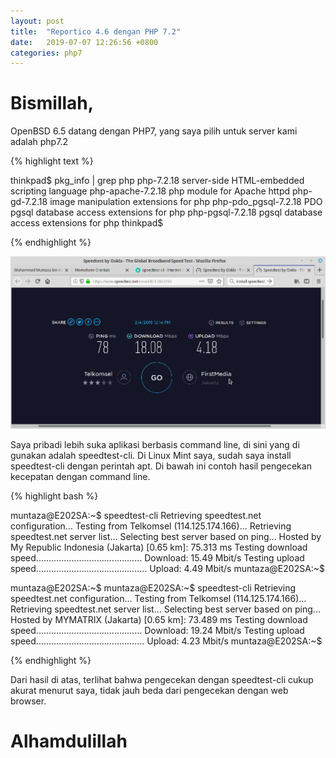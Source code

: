 ```yaml
---
layout: post
title:  "Reportico 4.6 dengan PHP 7.2"
date:   2019-07-07 12:26:56 +0800
categories: php7
---
```


# Bismillah,

OpenBSD 6.5 datang dengan PHP7, yang saya pilih untuk server kami adalah php7.2

{% highlight text %}

thinkpad$ pkg_info | grep php
php-7.2.18          server-side HTML-embedded scripting language
php-apache-7.2.18   php module for Apache httpd
php-gd-7.2.18       image manipulation extensions for php
php-pdo_pgsql-7.2.18 PDO pgsql database access extensions for php
php-pgsql-7.2.18    pgsql database access extensions for php
thinkpad$

{% endhighlight %}

![Gambar1](/assets/speedtest1.png)

Saya pribadi lebih suka aplikasi berbasis command line, di sini yang di gunakan adalah
speedtest-cli. Di Linux Mint saya, sudah saya install speedtest-cli dengan perintah apt.
Di bawah ini contoh hasil pengecekan kecepatan dengan command line.

{% highlight bash %}

muntaza@E202SA:~$ speedtest-cli
Retrieving speedtest.net configuration...
Testing from Telkomsel (114.125.174.166)...
Retrieving speedtest.net server list...
Selecting best server based on ping...
Hosted by My Republic Indonesia (Jakarta) [0.65 km]: 75.313 ms
Testing download speed..........................................
Download: 15.49 Mbit/s
Testing upload speed............................................
Upload: 4.49 Mbit/s
muntaza@E202SA:~$


muntaza@E202SA:~$
muntaza@E202SA:~$ speedtest-cli
Retrieving speedtest.net configuration...
Testing from Telkomsel (114.125.174.166)...
Retrieving speedtest.net server list...
Selecting best server based on ping...
Hosted by MYMATRIX (Jakarta) [0.65 km]: 73.489 ms
Testing download speed..........................................
Download: 19.24 Mbit/s
Testing upload speed...........................................
Upload: 4.23 Mbit/s
muntaza@E202SA:~$


{% endhighlight %}

Dari hasil di atas, terlihat bahwa pengecekan dengan speedtest-cli cukup akurat
menurut saya, tidak jauh beda dari pengecekan dengan web browser.


# Alhamdulillah
